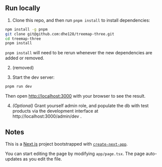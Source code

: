 ## Run locally

1. Clone this repo, and then run `pnpm install` to install dependencies:

```bash
npm install -g pnpm
git clone git@github.com:dhe128/treemap-three.git
cd treemap-three
pnpm install
```

`pnpm install` will need to be rerun whenever the new dependencies are added or removed.

2. (removed)

3. Start the dev server:

```bash
pnpm run dev
```

Then open [http://localhost:3000](http://localhost:3000) with your browser to see the result.

4. _(Optional)_ Grant yourself admin role, and populate the db with test products via the development interface at http://localhost:3000/admin/dev .

## Notes

This is a [Next.js](https://nextjs.org/) project bootstrapped with [`create-next-app`](https://github.com/vercel/next.js/tree/canary/packages/create-next-app).

You can start editing the page by modifying `app/page.tsx`. The page auto-updates as you edit the file.
